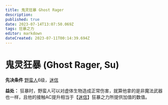 ```yaml
---
title: 鬼灵狂暴 Ghost Rager
description: 
published: true
date: 2023-07-14T13:07:50.069Z
tags: 狂暴之力
editor: markdown
dateCreated: 2023-07-11T00:14:39.694Z
---
```


# 鬼灵狂暴 (Ghost Rager, Su)

**先决条件** [野蛮人](/野蛮人)6级，[迷信](/狂暴之力/迷信)

**益处：** 狂暴时，野蛮人可以对虚体生物造成正常伤害，就算他拿的是非魔法武器也一样，且他的接触AC提升相当于【[迷信](/狂暴之力/迷信)】狂暴之力所提供加值的数值。

